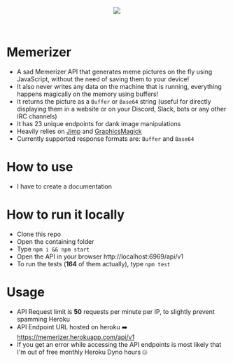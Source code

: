<p align="center">
  <img src="https://i.imgur.com/HiaDkDQ.png"><br/>
</p>

<br />

# Memerizer

* A sad Memerizer API that generates meme pictures on the fly using JavaScript, without the need of saving them to your device!
* It also never writes any data on the machine that is running, everything happens magically on the memory using buffers!
* It returns the picture as a `Buffer` or `Base64` string (useful for directly displaying them in a website or on your Discord, Slack, bots or any other IRC channels)
* It has 23 unique endpoints for dank image manipulations
* Heavily relies on [Jimp](https://github.com/oliver-moran/jimp) and [GraphicsMagick](https://github.com/aheckmann/gm)
* Currently supported response formats are: `Buffer` and `Base64`

# How to use

* I have to create a documentation

# How to run it locally

* Clone this repo
* Open the containing folder
* Type `npm i && npm start`
* Open the API in your browser http://localhost:6969/api/v1
* To run the tests (**164** of them actually), type `npm test`

# Usage

* API Request limit is **50** requests per minute per IP, to slightly prevent spamming Heroku
* API Endpoint URL hosted on heroku ➡️ https://memerizer.herokuapp.com/api/v1
* If you get an error while accessing the API endpoints is most likely that I'm out of free monthly Heroku Dyno hours 🤐